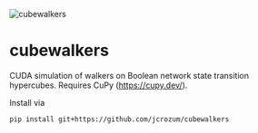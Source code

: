 ![cubewalkers](https://repository-images.githubusercontent.com/515983983/3fc4e7c8-4be4-486c-a727-415c676afebb)
# cubewalkers
CUDA simulation of walkers on Boolean network state transition hypercubes. Requires CuPy (https://cupy.dev/).

Install via
```
pip install git+https://github.com/jcrozum/cubewalkers
```
